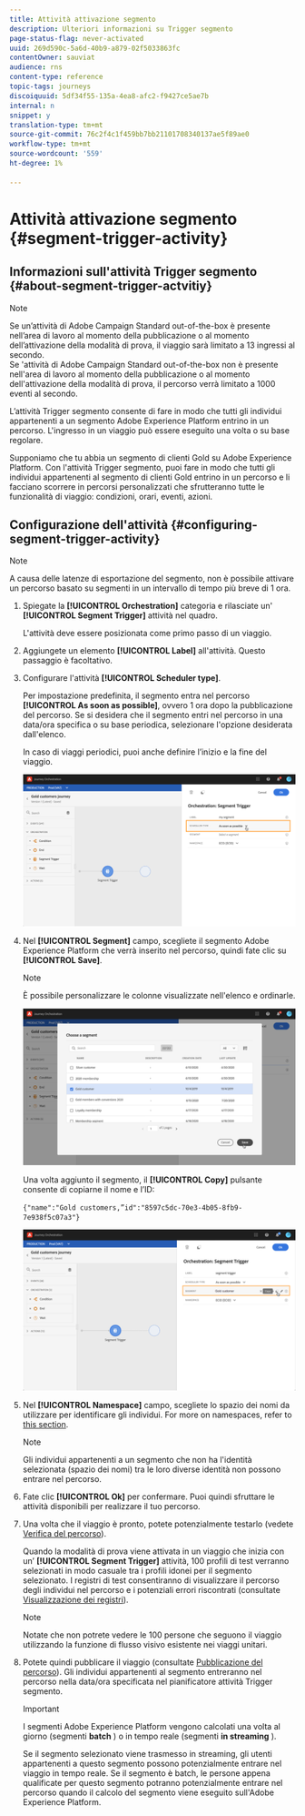 ```yaml
---
title: Attività attivazione segmento
description: Ulteriori informazioni su Trigger segmento
page-status-flag: never-activated
uuid: 269d590c-5a6d-40b9-a879-02f5033863fc
contentOwner: sauviat
audience: rns
content-type: reference
topic-tags: journeys
discoiquuid: 5df34f55-135a-4ea8-afc2-f9427ce5ae7b
internal: n
snippet: y
translation-type: tm+mt
source-git-commit: 76c2f4c1f459bb7bb21101708340137ae5f89ae0
workflow-type: tm+mt
source-wordcount: '559'
ht-degree: 1%

---
```



# Attività attivazione segmento {#segment-trigger-activity}

## Informazioni sull&#39;attività Trigger segmento {#about-segment-trigger-actvitiy}

>[!NOTE]
>
>Se  un’attività di Adobe Campaign Standard out-of-the-box è presente nell’area di lavoro al momento della pubblicazione o al momento dell’attivazione della modalità di prova, il viaggio sarà limitato a 13 ingressi al secondo. <br>Se &#39;attività di Adobe Campaign Standard out-of-the-box non è presente nell&#39;area di lavoro al momento della pubblicazione o al momento dell&#39;attivazione della modalità di prova, il percorso verrà limitato a 1000 eventi al secondo.

L’attività Trigger segmento consente di fare in modo che tutti gli individui appartenenti a un segmento Adobe Experience Platform entrino in un percorso. L&#39;ingresso in un viaggio può essere eseguito una volta o su base regolare.

Supponiamo che tu abbia un segmento di clienti Gold su Adobe Experience Platform. Con l&#39;attività Trigger segmento, puoi fare in modo che tutti gli individui appartenenti al segmento di clienti Gold entrino in un percorso e li facciano scorrere in percorsi personalizzati che sfrutteranno tutte le funzionalità di viaggio: condizioni, orari, eventi, azioni.

## Configurazione dell&#39;attività {#configuring-segment-trigger-activity}

>[!NOTE]
>
>A causa delle latenze di esportazione del segmento, non è possibile attivare un percorso basato su segmenti in un intervallo di tempo più breve di 1 ora.

1. Spiegate la **[!UICONTROL Orchestration]** categoria e rilasciate un&#39; **[!UICONTROL Segment Trigger]** attività nel quadro.

   L&#39;attività deve essere posizionata come primo passo di un viaggio.

1. Aggiungete un elemento **[!UICONTROL Label]** all&#39;attività. Questo passaggio è facoltativo.

1. Configurare l&#39;attività **[!UICONTROL Scheduler type]**.

   Per impostazione predefinita, il segmento entra nel percorso **[!UICONTROL As soon as possible]**, ovvero 1 ora dopo la pubblicazione del percorso. Se si desidera che il segmento entri nel percorso in una data/ora specifica o su base periodica, selezionare l&#39;opzione desiderata dall&#39;elenco.

   In caso di viaggi periodici, puoi anche definire l’inizio e la fine del viaggio.

   ![](../assets/segment-trigger-schedule.png)

1. Nel **[!UICONTROL Segment]** campo, scegliete il segmento Adobe Experience Platform che verrà inserito nel percorso, quindi fate clic su **[!UICONTROL Save]**.

   >[!NOTE]
   >
   >È possibile personalizzare le colonne visualizzate nell&#39;elenco e ordinarle.

   ![](../assets/segment-trigger-segment-selection.png)

   Una volta aggiunto il segmento, il **[!UICONTROL Copy]** pulsante consente di copiarne il nome e l’ID:

   `{"name":"Gold customers,”id":"8597c5dc-70e3-4b05-8fb9-7e938f5c07a3"}`

   ![](../assets/segment-trigger-copy.png)

1. Nel **[!UICONTROL Namespace]** campo, scegliete lo spazio dei nomi da utilizzare per identificare gli individui. For more on namespaces, refer to [this section](../event/selecting-the-namespace.md).

   >[!NOTE]
   >
   >Gli individui appartenenti a un segmento che non ha l&#39;identità selezionata (spazio dei nomi) tra le loro diverse identità non possono entrare nel percorso.

1. Fate clic **[!UICONTROL Ok]** per confermare. Puoi quindi sfruttare le attività disponibili per realizzare il tuo percorso.

1. Una volta che il viaggio è pronto, potete potenzialmente testarlo (vedete [Verifica del percorso](../building-journeys/testing-the-journey.md)).

   Quando la modalità di prova viene attivata in un viaggio che inizia con un’ **[!UICONTROL Segment Trigger]** attività, 100 profili di test verranno selezionati in modo casuale tra i profili idonei per il segmento selezionato. I registri di test consentiranno di visualizzare il percorso degli individui nel percorso e i potenziali errori riscontrati (consultate [Visualizzazione dei registri](../building-journeys/testing-the-journey.md#viewing_logs)).

   >[!NOTE]
   >
   >Notate che non potrete vedere le 100 persone che seguono il viaggio utilizzando la funzione di flusso visivo esistente nei viaggi unitari.

1. Potete quindi pubblicare il viaggio (consultate [Pubblicazione del percorso](../building-journeys/publishing-the-journey.md)). Gli individui appartenenti al segmento entreranno nel percorso nella data/ora specificata nel pianificatore attività Trigger segmento.

   >[!IMPORTANT]
   >
   >I segmenti Adobe Experience Platform vengono calcolati una volta al giorno (segmenti **batch** ) o in tempo reale (segmenti **in streaming** ).
   >
   >Se il segmento selezionato viene trasmesso in streaming, gli utenti appartenenti a questo segmento possono potenzialmente entrare nel viaggio in tempo reale. Se il segmento è batch, le persone appena qualificate per questo segmento potranno potenzialmente entrare nel percorso quando il calcolo del segmento viene eseguito sull&#39;Adobe Experience Platform.

